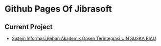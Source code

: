 # Github Pages Of Jibrasoft

## Current Project 
   - [Sistem Informasi Beban Akademik Dosen Terintegrasi UIN SUSKA RIAU](https://jibrasoft.github.io/bad-uinsuska-api-doc/)

